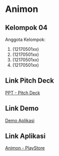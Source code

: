 # Animon

## Kelompok 04

Anggota Kelompok:

1. (12170501xx)
2. (12170501xx)
3. (12170501xx)
4. (12170501xx)

## Link Pitch Deck

[PPT - Pitch Deck]()

## Link Demo

[Demo Aplikasi]()

## Link Aplikasi

[Animon - PlayStore](https://play.google.com/store/apps/details?id=com.animon.animon&hl=id&gl=US)
